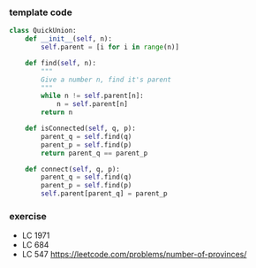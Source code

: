 ### template code
```python
class QuickUnion:
    def __init__(self, n):
        self.parent = [i for i in range(n)]

    def find(self, n):
        """
        Give a number n, find it's parent
        """
        while n != self.parent[n]:
            n = self.parent[n]
        return n

    def isConnected(self, q, p):
        parent_q = self.find(q)
        parent_p = self.find(p)
        return parent_q == parent_p

    def connect(self, q, p):
        parent_q = self.find(q)
        parent_p = self.find(p)
        self.parent[parent_q] = parent_p
```

### exercise
- LC 1971
- LC 684
- LC 547 https://leetcode.com/problems/number-of-provinces/